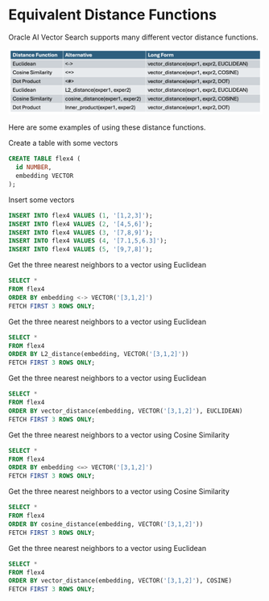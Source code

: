 # Equivalent Distance Functions

Oracle AI Vector Search supports many different vector distance functions.

<img src="images/alt_dist_fn.png" width="640" alt="Alternative Distance Functions"/>

Here are some examples of using these distance functions.

Create a table with some vectors

```SQL
CREATE TABLE flex4 (
  id NUMBER,
  embedding VECTOR
);
```
  
Insert some vectors

```SQL
INSERT INTO flex4 VALUES (1, '[1,2,3]');
INSERT INTO flex4 VALUES (2, '[4,5,6]');
INSERT INTO flex4 VALUES (3, '[7,8,9]');
INSERT INTO flex4 VALUES (4, '[7.1,5,6.3]');
INSERT INTO flex4 VALUES (5, '[9,7,8]');
```

Get the three nearest neighbors to a vector using Euclidean

```SQL
SELECT *
FROM flex4
ORDER BY embedding <-> VECTOR('[3,1,2]')
FETCH FIRST 3 ROWS ONLY;
```

Get the three nearest neighbors to a vector using Euclidean

```SQL
SELECT *
FROM flex4
ORDER BY L2_distance(embedding, VECTOR('[3,1,2]'))
FETCH FIRST 3 ROWS ONLY;
```

Get the three nearest neighbors to a vector using Euclidean

```SQL
SELECT *
FROM flex4
ORDER BY vector_distance(embedding, VECTOR('[3,1,2]'), EUCLIDEAN)
FETCH FIRST 3 ROWS ONLY;
```


Get the three nearest neighbors to a vector using Cosine Similarity

```SQL
SELECT *
FROM flex4
ORDER BY embedding <=> VECTOR('[3,1,2]')
FETCH FIRST 3 ROWS ONLY;
```

Get the three nearest neighbors to a vector using Cosine Similarity

```SQL
SELECT *
FROM flex4
ORDER BY cosine_distance(embedding, VECTOR('[3,1,2]'))
FETCH FIRST 3 ROWS ONLY;
```

Get the three nearest neighbors to a vector using Euclidean

```SQL
SELECT *
FROM flex4
ORDER BY vector_distance(embedding, VECTOR('[3,1,2]'), COSINE)
FETCH FIRST 3 ROWS ONLY;
```
